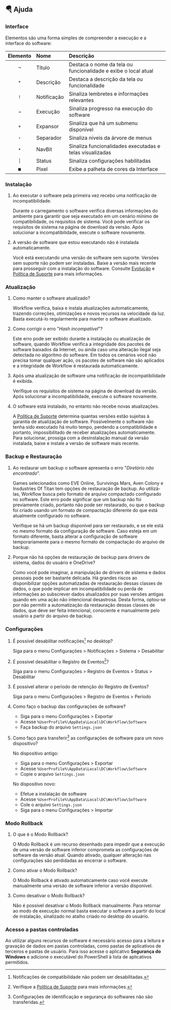 ## :parachute: Ajuda
### Interface
Elementos são uma forma simples de compreender a execução e a interface do software:

|Elemento|Nome|Descrição|
|:---:|:---|:---|
|`¬`|Título|Destaca o nome da tela ou funcionalidade e exibe o local atual|
|`*`|Descrição|Destaca a descrição da tela ou funcionalidade|
|`!`|Notificação|Sinaliza lembretes e informações relevantes|
|`→`|Execução|Sinaliza progresso na execução do software|
|`+`|Expansor|Sinaliza que há um submenu disponível|
|`›`|Separador|Sinaliza níveis da árvore de menus|
|`•`|NavBit|Sinaliza funcionalidades executadas e telas visualizadas|
|`│`|Status|Sinaliza configurações habilitadas|
|`■`|Pixel|Exibe a palheta de cores da Interface|

### Instalação
1. Ao executar o software pela primeira vez recebo uma notificação de incompatibilidade.

    Durante o carregamento o software verifica diversas informações do ambiente para garantir que seja executado em um cenário mínimo de compatibilidade, os requisitos de sistema. Você pode verificar os requisitos de sistema na página de download da versão. Após solucionar a incompatibilidade, execute o software novamente.

2. A versão de software que estou executando não é instalada automaticamente.

    Você está executando uma versão de software sem suporte. Versões sem suporte não podem ser instaladas. Baixe a versão mais recente para prosseguir com a instalação do software. Consulte [Evolução](https://github.com/2uj1m28ohz/workflow/blob/main/Evolution.md) e [Política de Suporte](https://github.com/2uj1m28ohz/workflow/blob/main/SUPPORT.md) para mais informações.

### Atualização
1. Como manter o software atualizado?

    Workflow verifica, baixa e instala atualizações automaticamente, trazendo correções, otimizações e novos recursos na velocidade da luz. Basta executá-lo regularmente para manter o software atualizado.

2. Como corrigir o erro "*Hash incompatível*"?

    Este erro pode ser exibido durante a instalação ou atualização de software, quando Workflow verifica a integridade dos pacotes de software baixados da Internet, ou ainda caso uma alteração ilegal seja detectada no algoritmo do software. Em todos os cenários você não precisa tomar qualquer ação, os pacotes de software não são aplicados e a integridade de Workflow é restaurada automaticamente.

3. Após uma atualização de software uma notificação de incompatibilidade é exibida.

    Verifique os requisitos de sistema na página de download da versão. Após solucionar a incompatibilidade, execute o software novamente.

4. O software está instalado, no entanto não recebe novas atualizações.

    A [Política de Suporte](https://github.com/2uj1m28ohz/workflow/blob/main/SUPPORT.md) determina quantas versões estão sujeitas à garantia de atualização de software. Possivelmente o software não tenha sido executado há muito tempo, perdendo a compatibilidade e portanto, impossibilitado de receber atualizações automaticamente. Para solucionar, prossiga com a desinstalação manual da versão instalada, baixe e instale a versão de software mais recente.

### Backup e Restauração
1. Ao restaurar um backup o software apresenta o erro "*Diretório não encontrado*".

    Games selecionados como EVE Online, Survivings Mars, Aven Colony e Insdustries Of Titan tem opções de restauração de backup. Ao utilizá-las, Workflow busca pelo formato de arquivo
    compactado configurado no software. Este erro pode significar que um backup não foi previamente criado, portanto não pode ser restaurado, ou que o backup foi criado usando um formato de compactação diferente do que está atualmente configurado no software.
    
    Verifique se há um backup disponível para ser restaurado, e se ele está no mesmo formato da configuração de software. Caso esteja em um formato diferente, basta alterar a configuração de software temporariamente para o mesmo formato de compactação do arquivo de backup.

2. Porque não há opções de restauração de backup para drivers de sistema, dados do usuário e OneDrive?

    Como você pode imaginar, a manipulação de drivers de sistema e dados pessoais pode ser bastante delicada. Há grandes riscos ao disponibilizar opções automatizadas de restauração dessas classes de dados, o que pode implicar em incompatibilidade ou perda de informações ao subscrever dados atualizados por suas versões antigas quando em uma ação não intencional desastrosa. Desta forma, optou-se por não permitir a automatização da restauração dessas classes de dados, que deve ser feita intencional, consciente e manualmente pelo usuário a partir do arquivo de backup.

### Configurações
1. É possível desabilitar notificações[^1] no desktop?

    Siga para o menu Configurações > Notificações > Sistema > Desabilitar

2. É possível desabilitar o Registro de Eventos[^2]?

    Siga para o menu Configurações > Registro de Eventos > Status > Desabilitar

3. É possível alterar o período de retenção do Registro de Eventos?

    Siga para o menu Configurações > Registro de Eventos > Período

4. Como faço o backup das configurações de software?

    - Siga para o menu Configurações > Exportar
    - Acesse `%UserProfile%\AppData\Local\DC\Workflow\Software`
    - Faça backup do arquivo `Settings.json`

5. Como faço para transferir[^3] as configurações de software para um novo dispositivo?

    No dispositivo antigo:
    - Siga para o menu Configurações > Exportar
    - Acesse `%UserProfile%\AppData\Local\DC\Workflow\Software`
    - Copie o arquivo `Settings.json`

    No dispositivo novo:
    - Efetue a instalação de software
    - Acesse `%UserProfile%\AppData\Local\DC\Workflow\Software`
    - Cole o arquivo `Settings.json`
    - Siga para o menu Configurações > Importar

### Modo Rollback
1. O que é o Modo Rollback?

    O Modo Rollback é um recurso desenhado para impedir que a execução de uma versão de software inferior comprometa as configurações de software da versão atual. Quando ativado, qualquer alteração nas configurações são perdidadas ao encerrar o software.

2. Como ativar o Modo Rollback?

    O Modo Rollback é ativado automaticamente caso você execute manualmente uma versão de software inferior a versão disponível.

3. Como desativar o Modo Rollback?

    Não é possível desativar o Modo Rollback manualmente. Para retornar ao modo de execução normal basta executar o software a partir do local de instalação, sinalizado no atalho criado no desktop do usuário.

### Acesso a pastas controladas
Ao utilizar alguns recursos de software é necessário acesso para a leitura e gravação de dados em pastas controladas, como pastas de aplicativos de terceiros e pastas de usuário. Para isso acesse o aplicativo **Segurança do Windows** e adicione o executável do PowerShell à lista de aplicativos permitidos.

[^1]:Notificações de compatibilidade não podem ser desabilitadas.
[^2]:Verifique a [Política de Suporte](https://github.com/2uj1m28ohz/workflow/blob/main/SUPPORT.md) para mais informações.
[^3]:Configurações de identificação e segurança do softwares não são transferidas.
